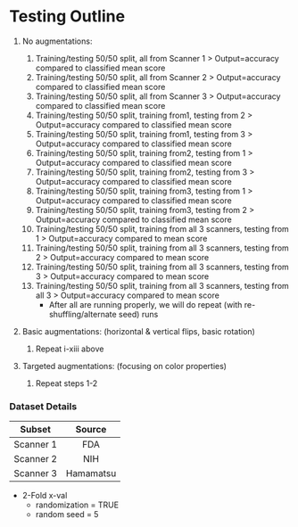 # Testing Outline
1. No augmentations:
   1. Training/testing 50/50 split, all from Scanner 1 > Output=accuracy compared to classified mean score
   2. Training/testing 50/50 split, all from Scanner 2 > Output=accuracy compared to classified mean score
   3. Training/testing 50/50 split, all from Scanner 3 > Output=accuracy compared to classified mean score
   4. Training/testing 50/50 split, training from1, testing from 2 > Output=accuracy compared to classified mean score
   5. Training/testing 50/50 split, training from1, testing from 3 > Output=accuracy compared to classified mean score
   6. Training/testing 50/50 split, training from2, testing from 1 > Output=accuracy compared to classified mean score
   7. Training/testing 50/50 split, training from2, testing from 3 > Output=accuracy compared to classified mean score
   8. Training/testing 50/50 split, training from3, testing from 1 > Output=accuracy compared to classified mean score
   9. Training/testing 50/50 split, training from3, testing from 2 > Output=accuracy compared to classified mean score
   10. Training/testing 50/50 split, training from all 3 scanners, testing from 1 > Output=accuracy compared to mean score
   11. Training/testing 50/50 split, training from all 3 scanners, testing from 2 > Output=accuracy compared to mean score
   12. Training/testing 50/50 split, training from all 3 scanners, testing from 3 > Output=accuracy compared to mean score
   13. Training/testing 50/50 split, training from all 3 scanners, testing from all 3 > Output=accuracy compared to mean score
       - After all are running properly, we will do repeat (with re-shuffling/alternate seed) runs
2. Basic augmentations: (horizontal & vertical flips, basic rotation)
   1. Repeat i-xiii above
   
3. Targeted augmentations: (focusing on color properties)
   1. Repeat steps 1-2

### Dataset Details
|Subset|Source|
| :--: | :--: |
|Scanner 1|FDA|
|Scanner 2|NIH|
|Scanner 3|Hamamatsu|

 - 2-Fold x-val
   - randomization = TRUE 
   - random seed = 5
